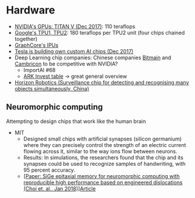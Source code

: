 # Hardware

- [NVIDIA's GPUs: TITAN V (Dec 2017)](https://www.nvidia.com/en-us/titan/titan-v/): 110 teraflops
- [Google's TPU1, TPU2](http://learningsys.org/nips17/assets/slides/dean-nips17.pdf): 180 teraflops per TPU2 unit (four chips chained together)
- [GraphCore's IPUs](https://www.graphcore.ai/posts/preliminary-ipu-benchmarks-providing-previously-unseen-performance-for-a-range-of-machine-learning-applications)
- [Tesla is building own custom AI chips (Dec 2017)](https://www.theregister.co.uk/2017/12/08/elon_musk_finally_admits_tesla_is_building_its_own_custom_ai_chips/)
- Deep Learning chip companies: Chinese companies [Bitmain](https://www.sophon.ai/blog/view.html?id=12) and [Cambricon](https://syncedreview.com/2017/11/06/ai-chip-explosion-cambricons-billion-device-ambition/) to be competitive with NVIDIA? 
	- ImportAI #68
	- [ARK Invest table](https://twitter.com/ARKInvest/status/929440610599260161) -> great general overview
- [Horizon Robotics (Surveillance chip for detecting and recognising many objects simultaneously, China)](http://news.sina.com.cn/o/2017-12-20/doc-ifypxmsq8674661.shtml)

## Neuromorphic computing 
Attempting to design chips that work like the human brain
- MIT
	- Designed small chips with artificial synapses (silicon germanium) where they can precisely control the strength of an electric current flowing across it, similar to the way ions flow between neurons. 
	- Results: In simulations, the researchers found that the chip and its synapses could be used to recognize samples of handwriting, with 95 percent accuracy.
	- [[Paper: SiGe epitaxial memory for neuromorphic computing with reproducible high performance based on engineered dislocations (Choi et. al., Jan 2018)]](https://www.nature.com/articles/s41563-017-0001-5)[Article](http://news.mit.edu/2018/engineers-design-artificial-synapse-brain-on-a-chip-hardware-0122)